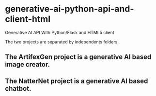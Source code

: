 # generative-ai-python-api-and-client-html
Generative AI API With Python/Flask and HTML5 client

The two projects are separated by independents folders.

## The ArtifexGen project is a generative AI based image creator.
## The NatterNet project is a generative AI based chatbot.
